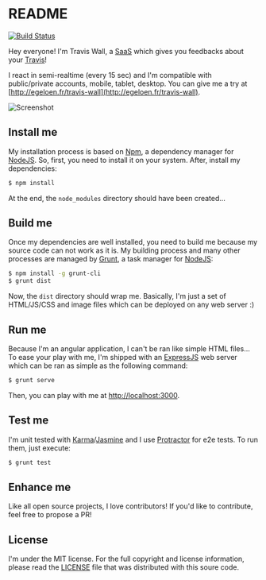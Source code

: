 # README

[![Build Status](https://secure.travis-ci.org/egeloen/travis-wall.png?branch=master)](http://travis-ci.org/egeloen/travis-wall)

Hey everyone! I'm Travis Wall, a [SaaS](http://en.wikipedia.org/wiki/Software_as_a_service) which gives you feedbacks
about your [Travis](https://travis-ci.org/)!

I react in semi-realtime (every 15 sec) and I'm compatible with public/private accounts, mobile, tablet, desktop.
You can give me a try at [http://egeloen.fr/travis-wall](http://egeloen.fr/travis-wall).

![Screenshot](https://raw.github.com/egeloen/travis-wall/master/img/screenshot.png)

## Install me

My installation process is based on [Npm](https://npmjs.org/), a dependency manager for [NodeJS](http://nodejs.org/).
So, first, you need to install it on your system. After, install my dependencies:

``` bash
$ npm install
```

At the end, the `node_modules` directory should have been created...

## Build me

Once my dependencies are well installed, you need to build me because my source code can not work as it is. My building
process and many other processes are managed by [Grunt](http://gruntjs.com/), a task manager for
[NodeJS](http://nodejs.org/):

``` bash
$ npm install -g grunt-cli
$ grunt dist
```

Now, the `dist` directory should wrap me. Basically, I'm just a set of HTML/JS/CSS and image files which can be
deployed on any web server :)

## Run me

Because I'm an angular application, I can't be ran like simple HTML files... To ease your play with me, I'm shipped
with an [ExpressJS](http://expressjs.com/) web server which can be ran as simple as the following command:

``` bash
$ grunt serve
```

Then, you can play with me at [http://localhost:3000](http://localhost:3000/).

## Test me

I'm unit tested with [Karma](http://karma-runner.github.io/)/[Jasmine](https://jasmine.github.io/) and I use
[Protractor](https://github.com/angular/protractor) for e2e tests. To run them, just execute:

``` bash
$ grunt test
```

## Enhance me

Like all open source projects, I love contributors! If you'd like to contribute, feel free to propose a PR!

## License

I'm under the MIT license. For the full copyright and license information, please read the
[LICENSE](https://github.com/egeloen/travis-wall/blob/master/LICENSE) file that was distributed with this soure code.
